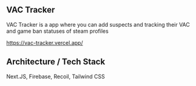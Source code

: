## VAC Tracker

VAC Tracker is a app where you can add suspects and tracking their VAC and game ban statuses of steam profiles

https://vac-tracker.vercel.app/

## Architecture / Tech Stack

Next.JS, Firebase, Recoil, Tailwind CSS

